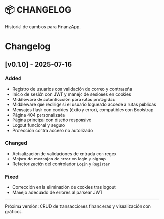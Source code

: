 # 📦 CHANGELOG

Historial de cambios para FinanzApp.

# Changelog

## [v0.1.0] - 2025-07-16
### Added
- Registro de usuarios con validación de correo y contraseña
- Inicio de sesión con JWT y manejo de sesiones en cookies
- Middleware de autenticación para rutas protegidas
- Middleware que redirige si el usuario logueado accede a rutas públicas
- Mensajes flash con cookies (éxito y error), compatibles con Bootstrap
- Página 404 personalizada
- Página principal con diseño responsivo
- Logout funcional y seguro
- Protección contra acceso no autorizado

### Changed
- Actualización de validaciones de entrada con regex
- Mejora de mensajes de error en login y signup
- Refactorización del controlador `Login` y `Register`

### Fixed
- Corrección en la eliminación de cookies tras logout
- Manejo adecuado de errores al parsear JWT

---

Próxima versión: CRUD de transacciones financieras y visualización con gráficos.